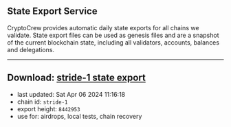 ## State Export Service
CryptoCrew provides automatic daily state exports for all chains we validate. State export files can be used as genesis files and are a snapshot of the current blockchain state, including all validators, accounts, balances and delegations.

---
**Download: [stride-1 state export](https://dl-eu2.ccvalidators.com/SERVICE/stride/stride-1_export_8442953.json)**
---

- last updated: Sat Apr 06 2024 11:16:18
- chain id: `stride-1`
- export height: `8442953`
- use for: airdrops, local tests, chain recovery
